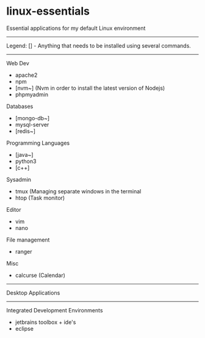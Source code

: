 # linux-essentials
Essential applications for my default Linux environment

___________________________________________________________________________
Legend: [] - Anything that needs to be installed using several commands. 
___________________________________________________________________________


Web Dev

* apache2
* npm
* [nvm~] (Nvm in order to install the latest version of Nodejs)
* phpmyadmin

Databases

* [mongo-db~] 
* mysql-server
* [redis~]

Programming Languages

* [java~]
* python3
* [c++]

Sysadmin

* tmux (Managing separate windows in the terminal
* htop (Task monitor)

Editor

* vim
* nano

File management

* ranger

Misc

* calcurse (Calendar)


___________________________________________________________________________

Desktop Applications
___________________________________________________________________________

Integrated Development Environments

* jetbrains toolbox + ide's
* eclipse
